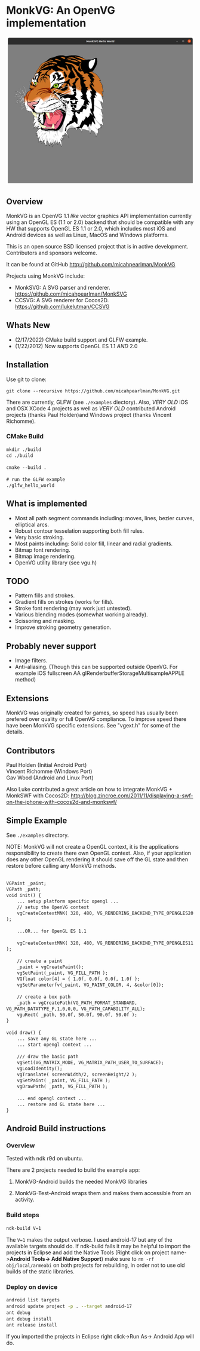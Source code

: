 MonkVG: An OpenVG implementation
==================================
![Tiger](tiger.png)

## Overview

MonkVG is an OpenVG 1.1 *like* vector graphics API implementation currently using an OpenGL ES (1.1 or 2.0) backend that should be compatible with any HW that supports OpenGL ES 1.1 or 2.0, which includes most iOS and Android devices as well as Linux, MacOS and Windows platforms. 

This is an open source BSD licensed project that is in active development. Contributors and sponsors welcome.

It can be found at GitHub http://github.com/micahpearlman/MonkVG

Projects using MonkVG include:

- MonkSVG: A SVG parser and renderer.  https://github.com/micahpearlman/MonkSVG
- CCSVG: A SVG renderer for Cocos2D. https://github.com/lukelutman/CCSVG

## Whats New

- (2/17/2022) CMake build support and GLFW example.
- (1/22/2012) Now supports OpenGL ES 1.1 *AND* 2.0

## Installation

Use git to clone:  

```
git clone --recursive https://github.com/micahpearlman/MonkVG.git
```

There are currently, GLFW (see `./examples` diectory).  Also, *VERY OLD* iOS and OSX XCode 4 projects as well as *VERY OLD* contributed Android projects (thanks Paul Holden)and Windows project (thanks Vincent Richomme).
### CMake Build

```
mkdir ./build
cd ./build

cmake --build .

# run the GLFW example
./glfw_hello_world 
```
## What is implemented

- Most all path segment commands including: moves, lines, bezier curves, elliptical arcs.
- Robust contour tesselation supporting both fill rules.
- Very basic stroking.
- Most paints including: Solid color fill, linear and radial gradients.  
- Bitmap font rendering.
- Bitmap image rendering.
- OpenVG utility library (see vgu.h)
	
## TODO
- Pattern fills and strokes.
- Gradient fills on strokes (works for fills).
- Stroke font rendering (may work just untested).
- Various blending modes (somewhat working already).
- Scissoring and masking.
- Improve stroking geometry generation.

## Probably never support
- Image filters.
- Anti-aliasing. (Though this can be supported outside OpenVG.  For example iOS fullscreen AA glRenderbufferStorageMultisampleAPPLE method)

## Extensions

MonkVG was originally created for games, so speed has usually been prefered over quality or full OpenVG compliance.  To improve speed there have been MonkVG specific extensions. See "vgext.h" for some of the details.

## Contributors

Paul Holden (Initial Android Port)  
Vincent Richomme (Windows Port)  
Gav Wood (Android and Linux Port) 

Also Luke contributed a great article on how to integrate MonkVG + MonkSWF with Cocos2D: http://blog.zincroe.com/2011/11/displaying-a-swf-on-the-iphone-with-cocos2d-and-monkswf/

## Simple Example

See `./examples` directory.

NOTE:  MonkVG will not create a OpenGL context, it is the applications responsibility to create there own OpenGL context.
Also, if your application does any other OpenGL rendering it should save off the GL state and then restore before calling any MonkVG methods.

```
	
VGPaint _paint;
VGPath _path;
void init() {
	... setup platform specific opengl ...
	// setup the OpenVG context
	vgCreateContextMNK( 320, 480, VG_RENDERING_BACKEND_TYPE_OPENGLES20 );

	...OR... for OpenGL ES 1.1

	vgCreateContextMNK( 320, 480, VG_RENDERING_BACKEND_TYPE_OPENGLES11 );

	// create a paint
	_paint = vgCreatePaint();
	vgSetPaint(_paint, VG_FILL_PATH );
	VGfloat color[4] = { 1.0f, 0.0f, 0.0f, 1.0f };
	vgSetParameterfv(_paint, VG_PAINT_COLOR, 4, &color[0]);

	// create a box path
	_path = vgCreatePath(VG_PATH_FORMAT_STANDARD, VG_PATH_DATATYPE_F,1,0,0,0, VG_PATH_CAPABILITY_ALL);
	vguRect( _path, 50.0f, 50.0f, 90.0f, 50.0f );
}
	
void draw() {
	... save any GL state here ...
	... start opengl context ...

	/// draw the basic path
	vgSeti(VG_MATRIX_MODE, VG_MATRIX_PATH_USER_TO_SURFACE);
	vgLoadIdentity();
	vgTranslate( screenWidth/2, screenHeight/2 );
	vgSetPaint( _paint, VG_FILL_PATH );
	vgDrawPath( _path, VG_FILL_PATH );

	... end opengl context ...
	... restore and GL state here ...
}
```


## Android Build instructions

### Overview

Tested with ndk r9d on ubuntu.

There are 2 projects needed to build the example app: 

1. MonkVG-Android builds the needed MonkVG libraries

2. MonkVG-Test-Android wraps them and makes them accessible from an activity.

### Build steps

```bash
ndk-build V=1
```
The `V=1` makes the output verbose.
I used android-17 but any of the available targets should do.
If ndk-build fails it may be helpful to import the projects in Eclipse and add the Native Tools (Right click on project name->**Android Tools-> Add Native Support**)
make sure to `rm -rf obj/local/armeabi` on both projects for rebuilding, in order not to use old builds of the static libraries.

### Deploy on device
```bash
android list targets
android update project -p . --target android-17
ant debug 
ant debug install
ant release install
```
If you imported the projects in Eclipse right click->Run As-> Android App will do.
